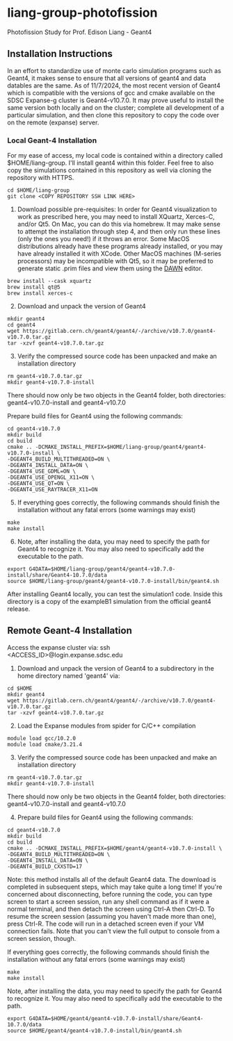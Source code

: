 # liang-group-photofission
Photofission Study for Prof. Edison Liang - Geant4

## Installation Instructions
In an effort to standardize use of monte carlo simulation programs such as Geant4, it makes sense to ensure that all versions of geant4 and data datables are the same. As of 11/7/2024, the most recent version of Geant4 which is compatible with the versions of gcc and cmake available on the SDSC Expanse-g cluster is Geant4-v10.7.0. It may prove useful to install the same version both locally and on the cluster; complete all development of a particular simulation, and then clone this repository to copy the code over on the remote (expanse) server.

### Local Geant-4 Installation
For my ease of access, my local code is contained within a directory called $HOME/liang-group. I'll install geant4 within this folder. Feel free to also copy the simulations contained in this repository as well via cloning the repository with HTTPS.

```
cd $HOME/liang-group
git clone <COPY REPOSITORY SSH LINK HERE>
```

1. Download possible pre-requisites:
In order for Geant4 visualization to work as prescribed here, you may need to install XQuartz, Xerces-C, and/or Qt5. On Mac, you can do this via homebrew. It may make sense to attempt the installation through step 4, and then only run these lines (only the ones you need!) if it throws an error. Some MacOS distributions already have these programs already installed, or you may have already installed it with XCode. Other MacOS machines (M-series processors) may be incompatible with Qt5, so it may be preferred to generate static .prim files and view them using the [DAWN](https://conferences.fnal.gov/g4tutorial/g4cd/Documentation/Visualization/G4DAWNTutorial/G4DAWNTutorial.html) editor.

```
brew install --cask xquartz
brew install qt@5 
brew install xerces-c
```

2. Download and unpack the version of Geant4
```
mkdir geant4
cd geant4
wget https://gitlab.cern.ch/geant4/geant4/-/archive/v10.7.0/geant4-v10.7.0.tar.gz
tar -xzvf geant4-v10.7.0.tar.gz
```

3. Verify the compressed source code has been unpacked and make an installation directory
```
rm geant4-v10.7.0.tar.gz
mkdir geant4-v10.7.0-install
```
There should now only be two objects in the Geant4 folder, both directories: geant4-v10.7.0-install and geant4-v10.7.0

 Prepare build files for Geant4 using the following commands:
```
cd geant4-v10.7.0
mkdir build
cd build
cmake .. -DCMAKE_INSTALL_PREFIX=$HOME/liang-group/geant4/geant4-v10.7.0-install \
-DGEANT4_BUILD_MULTITHREADED=ON \
-DGEANT4_INSTALL_DATA=ON \
-DGEANT4_USE_GDML=ON \
-DGEANT4_USE_OPENGL_X11=ON \
-DGEANT4_USE_QT=ON \
-DGEANT4_USE_RAYTRACER_X11=ON
```

5. If everything goes correctly, the following commands should finish the installation without any fatal errors (some warnings may exist)

```
make 
make install
```

6. Note, after installing the data, you may need to specify the path for Geant4 to recognize it. You may also need to specifically add the executable to the path.

```
export G4DATA=$HOME/liang-group/geant4/geant4-v10.7.0-install/share/Geant4-10.7.0/data
source $HOME/liang-group/geant4/geant4-v10.7.0-install/bin/geant4.sh
```

After installing Geant4 locally, you can test the simulation1 code. Inside this directory is a copy of the exampleB1 simulation from the official geant4 release.

## Remote Geant-4 Installation
Access the expanse cluster via: ssh <ACCESS_ID>@login.expanse.sdsc.edu

1. Download and unpack the version of Geant4 to a subdirectory in the home directory named 'geant4' via:
```
cd $HOME
mkdir geant4
wget https://gitlab.cern.ch/geant4/geant4/-/archive/v10.7.0/geant4-v10.7.0.tar.gz
tar -xzvf geant4-v10.7.0.tar.gz
```

2. Load the Expanse modules from spider for C/C++ compilation
```
module load gcc/10.2.0
module load cmake/3.21.4
```

3. Verify the compressed source code has been unpacked and make an installation directory
```
rm geant4-v10.7.0.tar.gz
mkdir geant4-v10.7.0-install
```
There should now only be two objects in the Geant4 folder, both directories: geant4-v10.7.0-install and geant4-v10.7.0

4. Prepare build files for Geant4 using the following commands:
```
cd geant4-v10.7.0
mkdir build
cd build
cmake .. -DCMAKE_INSTALL_PREFIX=$HOME/geant4/geant4-v10.7.0-install \
-DGEANT4_BUILD_MULTITHREADED=ON \
-DGEANT4_INSTALL_DATA=ON \
-DGEANT4_BUILD_CXXSTD=17
```

Note: this method installs all of the default Geant4 data. The download is completed in subsequent steps, which may take quite a long time! If you're concerned about disconnecting, before running the code, you can type screen to start a screen session, run any shell command as if it were a normal terminal, and then detach the screen using Ctrl-A then Ctrl-D. To resume the screen session (assuming you haven't made more than one), press Ctrl-R. The code will run in a detached screen even if your VM connection fails. Note that you can't view the full output to console from a screen session, though.

If everything goes correctly, the following commands should finish the installation without any fatal errors (some warnings may exist)
```
make 
make install
```

Note, after installing the data, you may need to specify the path for Geant4 to recognize it. You may also need to specifically add the executable to the path.
```
export G4DATA=$HOME/geant4/geant4-v10.7.0-install/share/Geant4-10.7.0/data
source $HOME/geant4/geant4-v10.7.0-install/bin/geant4.sh
```
